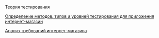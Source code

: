 Теория тестирования

[Определение методов, типов и уровней тестирования для приложения интернет-магазин](https://docs.google.com/spreadsheets/d/1rQkhCtVyTcv-hiyYhYdtA1b4zLUeOlkIM7XyWW9g2cY/edit?usp=sharing)

[Анализ требований интернет-магазина](https://docs.google.com/spreadsheets/d/1HSI-hDOz0tnDD43_Gk5A0FC1ABkzy-INULRnRf8xQQg/edit?usp=sharing)
